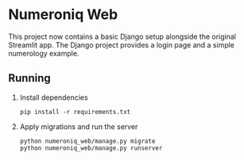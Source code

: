 # Numeroniq Web

This project now contains a basic Django setup alongside the original Streamlit app. The Django project provides a login page and a simple numerology example.

## Running

1. Install dependencies
   ```
   pip install -r requirements.txt
   ```
2. Apply migrations and run the server
   ```
   python numeroniq_web/manage.py migrate
   python numeroniq_web/manage.py runserver
   ```

